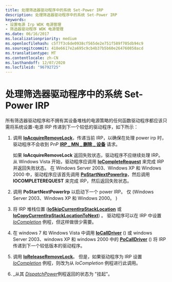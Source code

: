 ```yaml
---
title: 处理筛选器驱动程序中的系统 Set-Power IRP
description: 处理筛选器驱动程序中的系统 Set-Power IRP
keywords:
- 设置电源 Irp WDK 电源管理
- 筛选器驱动程序 WDK 电源管理
ms.date: 06/16/2017
ms.localizationpriority: medium
ms.openlocfilehash: c5f7f3c6de0938cf565de2e751f589f705db94c9
ms.sourcegitcommit: 418e6617e2a695c9cb4b37b5b60e264760858acd
ms.translationtype: MT
ms.contentlocale: zh-CN
ms.lasthandoff: 12/07/2020
ms.locfileid: "96792725"
---
```

# <a name="handling-a-system-set-power-irp-in-a-filter-driver"></a>处理筛选器驱动程序中的系统 Set-Power IRP





所有筛选器驱动程序和不拥有其设备堆栈的电源策略的任何函数驱动程序都应该只需将系统设置-电源 IRP 传递到下一个较低的驱动程序，如下所示：

1.  调用 [**IoAcquireRemoveLock**](/windows-hardware/drivers/ddi/wdm/nf-wdm-ioacquireremovelock)，传递当前 IRP，以确保在处理 power irp 时，驱动程序不会收到 PnP [**IRP \_ MN \_ 删除 \_ 设备**](./irp-mn-remove-device.md) 请求。

    如果 **IoAcquireRemoveLock** 返回失败状态，驱动程序不应继续处理 IRP。 从 Windows Vista 开始，驱动程序应调用 [**IoCompleteRequest**](/windows-hardware/drivers/ddi/wdm/nf-wdm-iocompleterequest) 来完成 IRP 并返回失败状态。 在 Windows Server 2003、Windows XP 和 Windows 2000 中，驱动程序应该首先调用 [**PoStartNextPowerIrp**](/windows-hardware/drivers/ddi/ntifs/nf-ntifs-postartnextpowerirp)，然后调用 **IOCOMPLETEREQUEST** 来完成 IRP，然后返回失败状态。

2.  调用 **PoStartNextPowerIrp** 以启动下一个 power IRP。 仅 (Windows Server 2003、Windows XP 和 Windows 2000。 ) 

3.  将 IRP 堆栈位置 ([**IoSkipCurrentIrpStackLocation**](./mm-bad-pointer.md) 或 [**IoCopyCurrentIrpStackLocationToNext**](/windows-hardware/drivers/ddi/wdm/nf-wdm-iocopycurrentirpstacklocationtonext)) 。 驱动程序可以在 IRP 中设置 [*IoCompletion*](/windows-hardware/drivers/ddi/wdm/nc-wdm-io_completion_routine) 例程，但这样做很少需要。

4.  在 windows 7 和 Windows Vista 中调用 [**IoCallDriver**](/windows-hardware/drivers/ddi/wdm/nf-wdm-iocalldriver) () 或 windows Server 2003、windows XP 和 windows 2000 中的 [**PoCallDriver**](/windows-hardware/drivers/ddi/ntifs/nf-ntifs-pocalldriver) () 将 IRP 传递到下一个较低版本的驱动程序。

5.  调用 [**IoReleaseRemoveLock**](/windows-hardware/drivers/ddi/wdm/nf-wdm-ioreleaseremovelock)。 但是，如果驱动程序为 IRP 设置 [*IoCompletion*](/windows-hardware/drivers/ddi/wdm/nc-wdm-io_completion_routine) 例程，则改为从 *IoCompletion* 例程进行此调用。

6.  \_从其 [*DispatchPower*](/windows-hardware/drivers/ddi/wdm/nc-wdm-driver_dispatch)例程返回的状态为 "挂起"。

 

